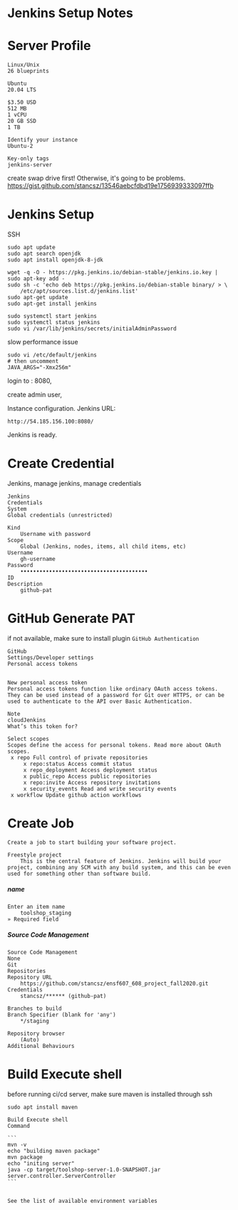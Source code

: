 # Jenkins Setup Notes

# Server Profile

```
Linux/Unix
26 blueprints

Ubuntu
20.04 LTS

$3.50 USD
512 MB
1 vCPU
20 GB SSD
1 TB

Identify your instance
Ubuntu-2 

Key-only tags
jenkins-server
```

create swap drive first! Otherwise, it's going to be problems. 
https://gist.github.com/stancsz/13546aebcfdbd19e1756939333097ffb


# Jenkins Setup

SSH

```
sudo apt update
sudo apt search openjdk
sudo apt install openjdk-8-jdk

wget -q -O - https://pkg.jenkins.io/debian-stable/jenkins.io.key | sudo apt-key add -
sudo sh -c 'echo deb https://pkg.jenkins.io/debian-stable binary/ > \
    /etc/apt/sources.list.d/jenkins.list'
sudo apt-get update
sudo apt-get install jenkins

sudo systemctl start jenkins
sudo systemctl status jenkins
sudo vi /var/lib/jenkins/secrets/initialAdminPassword
```

slow performance issue

```
sudo vi /etc/default/jenkins
# then uncomment
JAVA_ARGS="-Xmx256m"
```


login to <server-ip>: 8080, 

create admin user,

Instance configuration. Jenkins URL: 

```
http://54.185.156.100:8080/
```

Jenkins is ready.



# Create Credential

Jenkins, manage jenkins, manage credentials

```
Jenkins
Credentials
System
Global credentials (unrestricted)

```



```
Kind	
	Username with password
Scope	
	Global (Jenkins, nodes, items, all child items, etc)
Username	
	gh-username
Password	
	••••••••••••••••••••••••••••••••••••••••
ID	
Description	
	github-pat
```





# GitHub Generate PAT

if not available, make sure to install plugin `GitHub Authentication`

```
GitHub
Settings/Developer settings
Personal access tokens


New personal access token
Personal access tokens function like ordinary OAuth access tokens. They can be used instead of a password for Git over HTTPS, or can be used to authenticate to the API over Basic Authentication.

Note
cloudJenkins
What’s this token for?

Select scopes
Scopes define the access for personal tokens. Read more about OAuth scopes.
 x repo Full control of private repositories
     x repo:status Access commit status
     x repo_deployment Access deployment status
     x public_repo Access public repositories
     x repo:invite Access repository invitations
	 x security_events Read and write security events
 x workflow Update github action workflows
```





# Create Job

```
Create a job to start building your software project.

Freestyle project
	This is the central feature of Jenkins. Jenkins will build your project, combining any SCM with any build system, and this can be even used for something other than software build.
```

##### name

```
Enter an item name
	toolshop_staging
» Required field
```

##### Source Code Management

```
Source Code Management
None	
Git	
Repositories	
Repository URL	
	https://github.com/stancsz/ensf607_608_project_fall2020.git
Credentials	
	stancsz/****** (github-pat)

Branches to build	
Branch Specifier (blank for 'any')	
	*/staging

Repository browser	
	(Auto)
Additional Behaviours	
```



# Build Execute shell

before running ci/cd server, make sure maven is installed through ssh

```
sudo apt install maven
```



```
Build Execute shell
Command	

​```
mvn -v
echo "building maven package"
mvn package
echo "initing server"
java -cp target/toolshop-server-1.0-SNAPSHOT.jar server.controller.ServerController 
​```


See the list of available environment variables
```

